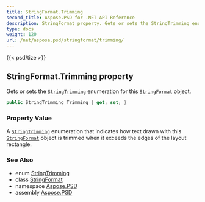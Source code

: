 ```yaml
---
title: StringFormat.Trimming
second_title: Aspose.PSD for .NET API Reference
description: StringFormat property. Gets or sets the StringTrimming enumeration for this StringFormat object
type: docs
weight: 120
url: /net/aspose.psd/stringformat/trimming/
---
```

{{< psd/tize >}}
## StringFormat.Trimming property

Gets or sets the [`StringTrimming`](../../stringtrimming/) enumeration for this [`StringFormat`](../) object.

```csharp
public StringTrimming Trimming { get; set; }
```

### Property Value

A [`StringTrimming`](../../stringtrimming/) enumeration that indicates how text drawn with this [`StringFormat`](../) object is trimmed when it exceeds the edges of the layout rectangle.

### See Also

* enum [StringTrimming](../../stringtrimming/)
* class [StringFormat](../)
* namespace [Aspose.PSD](../../../aspose.psd/)
* assembly [Aspose.PSD](../../../)


